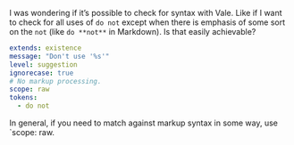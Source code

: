 I was wondering if it’s possible to check for syntax with Vale.
Like if I want to check for all uses of `do not` except when there is emphasis of some sort on the `not` (like `do **not**` in Markdown).
Is that easily achievable?

```yaml
extends: existence
message: "Don't use '%s'"
level: suggestion
ignorecase: true
# No markup processing.
scope: raw
tokens:
  - do not
```

In general, if you need to match against markup syntax in some way, use `scope: raw.